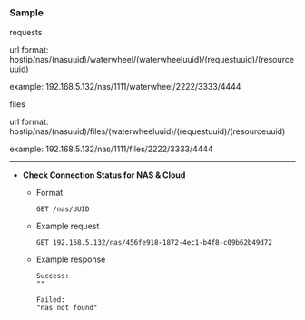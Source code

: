 ### Sample
requests<p>

url format:  hostip/nas/(nasuuid)/waterwheel/(waterwheeluuid)/(requestuuid)/(resourceuuid)<p>
example:  192.168.5.132/nas/1111/waterwheel/2222/3333/4444<p>

files<p>

url format:  hostip/nas/(nasuuid)/files/(waterwheeluuid)/(requestuuid)/(resourceuuid)<p>
example:  192.168.5.132/nas/1111/files/2222/3333/4444<p>

***

+ **Check Connection Status for NAS & Cloud**<p>
  - Format<p>
  `GET /nas/UUID`<p>
  
  - Example request<p>
  `GET 192.168.5.132/nas/456fe918-1872-4ec1-b4f8-c09b62b49d72`<p>
  
  - Example response<p>
    ```
    Success:
    ""

    Failed:
    "nas not found"
    ```

